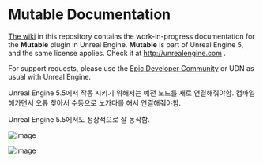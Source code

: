 # Mutable Documentation

[The wiki](https://github.com/anticto/Mutable-Documentation/wiki) in this repository contains the work-in-progress documentation for the **Mutable** plugin in Unreal Engine. **Mutable** is part of Unreal Engine 5, and the same license applies. Check it at http://unrealengine.com .

For support requests, please use the [Epic Developer Community](https://dev.epicgames.com/community/) or UDN as usual with Unreal Engine.

Unreal Engine 5.5에서 작동 시키기 위해서는 예전 노드를  새로 연결해줘야함. 
컴파일 해가면서 오류 찾아서 수동으로 노가다를 해서 연결해줘야함.

Unreal Engine 5.5에서도  정상적으로 잘 동작함.

![image](https://github.com/user-attachments/assets/0089386b-65df-442c-a906-e4ed3c6db7f7)


![image](https://github.com/user-attachments/assets/2130159e-b48a-4b29-a8f8-8692089f5623)
